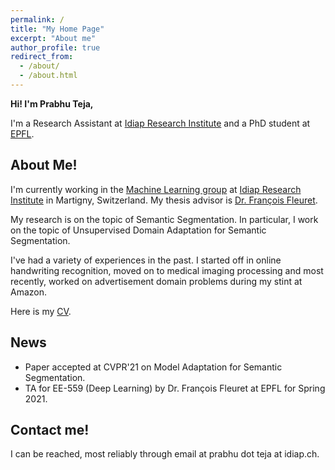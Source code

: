 ```yaml
---
permalink: /
title: "My Home Page"
excerpt: "About me"
author_profile: true
redirect_from: 
  - /about/
  - /about.html
---
```


**Hi! I'm Prabhu Teja,**

I'm a Research Assistant at [Idiap Research Institute](https://www.idiap.ch) and a PhD student at
[EPFL](https://www.epfl.ch).

## About Me!

I'm currently working in the [Machine Learning group](https://www.idiap.ch/en/scientific-research/machine-learning) at [Idiap Research Institute](https://www.idiap.ch) in Martigny, Switzerland. My thesis advisor is [Dr. Fran&ccedil;ois Fleuret](https://fleuret.org/francois).

My research is on the topic of Semantic Segmentation. In particular, I work on the topic of Unsupervised Domain Adaptation for Semantic Segmentation.

I've had a variety of experiences in the past. I started off in online handwriting recognition, moved on to medical imaging processing and most recently, worked on advertisement domain problems during my stint at Amazon.

Here is my [CV](/cv). 

## News
- Paper accepted at CVPR'21 on Model Adaptation for Semantic Segmentation.
- TA for EE-559 (Deep Learning) by Dr. Fran&ccedil;ois Fleuret at EPFL for Spring 2021.


## Contact me!
I can be reached, most reliably through email at prabhu dot teja at idiap.ch.
